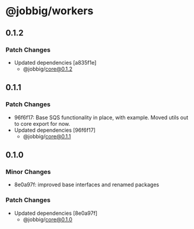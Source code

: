 # @jobbig/workers

## 0.1.2

### Patch Changes

- Updated dependencies [a835f1e]
  - @jobbig/core@0.1.2

## 0.1.1

### Patch Changes

- 96f6f17: Base SQS functionality in place, with example. Moved utils out to core export for now.
- Updated dependencies [96f6f17]
  - @jobbig/core@0.1.1

## 0.1.0

### Minor Changes

- 8e0a97f: improved base interfaces and renamed packages

### Patch Changes

- Updated dependencies [8e0a97f]
  - @jobbig/core@0.1.0
